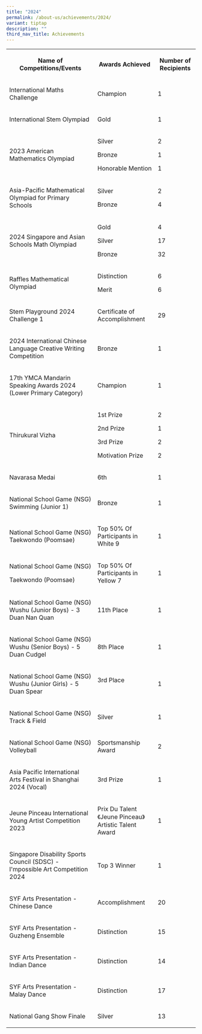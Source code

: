 ```yaml
---
title: "2024"
permalink: /about-us/achievements/2024/
variant: tiptap
description: ""
third_nav_title: Achievements
---
```

<table style="minWidth: 75px">
<colgroup>
<col>
<col>
<col>
</colgroup>
<tbody>
<tr>
<th rowspan="1" colspan="1">
<p>Name of Competitions/Events</p>
</th>
<th rowspan="1" colspan="1">
<p>Awards Achieved</p>
</th>
<th rowspan="1" colspan="1">
<p>Number of Recipients</p>
</th>
</tr>
<tr>
<td rowspan="1" colspan="1">
<p>International Maths Challenge</p>
</td>
<td rowspan="1" colspan="1">
<p>Champion</p>
</td>
<td rowspan="1" colspan="1">
<p>1</p>
</td>
</tr>
<tr>
<td rowspan="1" colspan="1">
<p>International Stem Olympiad</p>
</td>
<td rowspan="1" colspan="1">
<p>Gold</p>
</td>
<td rowspan="1" colspan="1">
<p>1</p>
</td>
</tr>
<tr>
<td rowspan="1" colspan="1">
<p>2023 American Mathematics Olympiad</p>
</td>
<td rowspan="1" colspan="1">
<p>Silver</p>
<p>Bronze</p>
<p>Honorable Mention</p>
</td>
<td rowspan="1" colspan="1">
<p>2</p>
<p>1</p>
<p>1</p>
</td>
</tr>
<tr>
<td rowspan="1" colspan="1">
<p>Asia-Pacific Mathematical Olympiad for Primary Schools</p>
</td>
<td rowspan="1" colspan="1">
<p>Silver</p>
<p>Bronze</p>
</td>
<td rowspan="1" colspan="1">
<p>2</p>
<p>4</p>
</td>
</tr>
<tr>
<td rowspan="1" colspan="1">
<p>2024 Singapore and Asian Schools Math Olympiad</p>
</td>
<td rowspan="1" colspan="1">
<p>Gold</p>
<p>Silver</p>
<p>Bronze</p>
</td>
<td rowspan="1" colspan="1">
<p>4</p>
<p>17</p>
<p>32</p>
</td>
</tr>
<tr>
<td rowspan="1" colspan="1">
<p>Raffles Mathematical Olympiad</p>
</td>
<td rowspan="1" colspan="1">
<p>Distinction</p>
<p>Merit</p>
</td>
<td rowspan="1" colspan="1">
<p>6</p>
<p>6</p>
</td>
</tr>
<tr>
<td rowspan="1" colspan="1">
<p>Stem Playground 2024 Challenge 1</p>
</td>
<td rowspan="1" colspan="1">
<p>Certificate of Accomplishment</p>
</td>
<td rowspan="1" colspan="1">
<p>29</p>
</td>
</tr>
<tr>
<td rowspan="1" colspan="1">
<p>2024 International Chinese Language Creative Writing Competition</p>
</td>
<td rowspan="1" colspan="1">
<p>Bronze</p>
</td>
<td rowspan="1" colspan="1">
<p>1</p>
</td>
</tr>
<tr>
<td rowspan="1" colspan="1">
<p>17th YMCA Mandarin Speaking Awards 2024 (Lower Primary Category)</p>
</td>
<td rowspan="1" colspan="1">
<p>Champion</p>
</td>
<td rowspan="1" colspan="1">
<p>1</p>
</td>
</tr>
<tr>
<td rowspan="1" colspan="1">
<p>Thirukural Vizha</p>
</td>
<td rowspan="1" colspan="1">
<p>1st Prize</p>
<p>2nd Prize</p>
<p>3rd Prize</p>
<p>Motivation Prize</p>
</td>
<td rowspan="1" colspan="1">
<p>2</p>
<p>1</p>
<p>2</p>
<p>2</p>
</td>
</tr>
<tr>
<td rowspan="1" colspan="1">
<p>Navarasa Medai</p>
</td>
<td rowspan="1" colspan="1">
<p>6th</p>
</td>
<td rowspan="1" colspan="1">
<p>1</p>
</td>
</tr>
<tr>
<td rowspan="1" colspan="1">
<p>National School Game (NSG) Swimming (Junior 1)</p>
</td>
<td rowspan="1" colspan="1">
<p>Bronze</p>
</td>
<td rowspan="1" colspan="1">
<p>1</p>
</td>
</tr>
<tr>
<td rowspan="1" colspan="1">
<p>National School Game (NSG) Taekwondo (Poomsae)</p>
</td>
<td rowspan="1" colspan="1">
<p>Top 50% Of Participants in White 9</p>
</td>
<td rowspan="1" colspan="1">
<p>1</p>
</td>
</tr>
<tr>
<td rowspan="1" colspan="1">
<p>National School Game (NSG)</p>
<p>Taekwondo (Poomsae)</p>
</td>
<td rowspan="1" colspan="1">
<p>Top 50% Of Participants in Yellow 7</p>
</td>
<td rowspan="1" colspan="1">
<p>1</p>
</td>
</tr>
<tr>
<td rowspan="1" colspan="1">
<p>National School Game (NSG) Wushu (Junior Boys) - 3 Duan Nan Quan</p>
</td>
<td rowspan="1" colspan="1">
<p>11th Place</p>
</td>
<td rowspan="1" colspan="1">
<p>1</p>
</td>
</tr>
<tr>
<td rowspan="1" colspan="1">
<p>National School Game (NSG) Wushu (Senior Boys) - 5 Duan Cudgel</p>
</td>
<td rowspan="1" colspan="1">
<p>8th Place</p>
</td>
<td rowspan="1" colspan="1">
<p>1</p>
</td>
</tr>
<tr>
<td rowspan="1" colspan="1">
<p>National School Game (NSG) Wushu (Junior Girls) - 5 Duan Spear</p>
</td>
<td rowspan="1" colspan="1">
<p>3rd Place
<br>
<br>
</p>
</td>
<td rowspan="1" colspan="1">
<p>1</p>
</td>
</tr>
<tr>
<td rowspan="1" colspan="1">
<p>National School Game (NSG) Track &amp; Field</p>
</td>
<td rowspan="1" colspan="1">
<p>Silver</p>
</td>
<td rowspan="1" colspan="1">
<p>1</p>
</td>
</tr>
<tr>
<td rowspan="1" colspan="1">
<p>National School Game (NSG) Volleyball</p>
</td>
<td rowspan="1" colspan="1">
<p>Sportsmanship Award</p>
</td>
<td rowspan="1" colspan="1">
<p>2</p>
</td>
</tr>
<tr>
<td rowspan="1" colspan="1">
<p>Asia Pacific International Arts Festival in Shanghai 2024 (Vocal)</p>
</td>
<td rowspan="1" colspan="1">
<p>3rd Prize</p>
</td>
<td rowspan="1" colspan="1">
<p>1</p>
</td>
</tr>
<tr>
<td rowspan="1" colspan="1">
<p>Jeune Pinceau International Young Artist Competition 2023</p>
</td>
<td rowspan="1" colspan="1">
<p>Prix Du Talent 《Jeune Pinceau》
<br>Artistic Talent Award</p>
</td>
<td rowspan="1" colspan="1">
<p>1</p>
</td>
</tr>
<tr>
<td rowspan="1" colspan="1">
<p>Singapore Disability Sports Council (SDSC) - I'mpossible Art Competition
2024</p>
</td>
<td rowspan="1" colspan="1">
<p>Top 3 Winner</p>
</td>
<td rowspan="1" colspan="1">
<p>1</p>
</td>
</tr>
<tr>
<td rowspan="1" colspan="1">
<p>SYF Arts Presentation - Chinese Dance</p>
</td>
<td rowspan="1" colspan="1">
<p>Accomplishment</p>
</td>
<td rowspan="1" colspan="1">
<p>20</p>
</td>
</tr>
<tr>
<td rowspan="1" colspan="1">
<p>SYF Arts Presentation - Guzheng Ensemble</p>
</td>
<td rowspan="1" colspan="1">
<p>Distinction</p>
</td>
<td rowspan="1" colspan="1">
<p>15</p>
</td>
</tr>
<tr>
<td rowspan="1" colspan="1">
<p>SYF Arts Presentation - Indian Dance</p>
</td>
<td rowspan="1" colspan="1">
<p>Distinction</p>
</td>
<td rowspan="1" colspan="1">
<p>14</p>
</td>
</tr>
<tr>
<td rowspan="1" colspan="1">
<p>SYF Arts Presentation - Malay Dance</p>
</td>
<td rowspan="1" colspan="1">
<p>Distinction</p>
</td>
<td rowspan="1" colspan="1">
<p>17</p>
</td>
</tr>
<tr>
<td rowspan="1" colspan="1">
<p>National Gang Show Finale</p>
</td>
<td rowspan="1" colspan="1">
<p>Silver</p>
</td>
<td rowspan="1" colspan="1">
<p>13</p>
</td>
</tr>
</tbody>
</table>
<p></p>
